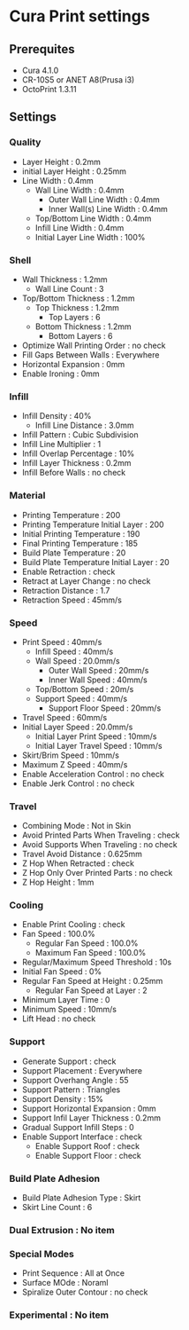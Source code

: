 # Cura Print settings
   ## Prerequites
   - Cura 4.1.0
   - CR-10S5 or ANET A8(Prusa i3)
   - OctoPrint 1.3.11
   ## Settings
   ### Quality
   - Layer Height : 0.2mm
   - initial Layer Height : 0.25mm
   - Line Width : 0.4mm
       - Wall Line Width : 0.4mm
           - Outer Wall Line Width : 0.4mm
           - Inner Wall(s) Line Width : 0.4mm
       - Top/Bottom Line Width : 0.4mm
       - Infill Line Width : 0.4mm
       - Initial Layer Line Width : 100%
   ### Shell
   - Wall Thickness : 1.2mm
       - Wall Line Count : 3
   - Top/Bottom Thickness : 1.2mm
       - Top Thickness : 1.2mm
           - Top Layers : 6
       - Bottom Thickness : 1.2mm
           - Bottom Layers : 6
   - Optimize Wall Printing Order : no check
   - Fill Gaps Between Walls : Everywhere
   - Horizontal Expansion : 0mm
   - Enable Ironing : 0mm
   ### Infill
   - Infill Density : 40%
       - Infill Line Distance : 3.0mm
   - Infill Pattern : Cubic Subdivision
   - Infill Line Multiplier : 1
   - Infill Overlap Percentage : 10%
   - Infill Layer Thickness : 0.2mm
   - Infill Before Walls : no check
   ### Material
   - Printing Temperature : 200
   - Printing Temperature Initial Layer : 200
   - Initial Printing Temperature : 190
   - Final Printing Temperature : 185
   - Build Plate Temperature : 20
   - Build Plate Temperature Initial Layer : 20
   - Enable Retraction : check
   - Retract at Layer Change : no check
   - Retraction Distance : 1.7
   - Retraction Speed : 45mm/s
   ### Speed
   - Print Speed : 40mm/s
       - Infill Speed : 40mm/s
       - Wall Speed : 20.0mm/s
           - Outer Wall Speed : 20mm/s
           - Inner Wall Speed : 40mm/s
       - Top/Bottom Speed : 20m/s
       - Support Speed : 40mm/s
           - Support Floor Speed : 20mm/s
   - Travel Speed : 60mm/s
   - Initial Layer Speed : 20.0mm/s
       - Initial Layer Print Speed : 10mm/s
       - Initial Layer Travel Speed : 10mm/s
   - Skirt/Brim Speed : 10mm/s
   - Maximum Z Speed : 40mm/s
   - Enable Acceleration Control : no check
   - Enable Jerk Control : no check
   ### Travel
   - Combining Mode : Not in Skin
   - Avoid Printed Parts When Traveling : check
   - Avoid Supports When Traveling : no check
   - Travel Avoid Distance : 0.625mm
   - Z Hop When Retracted : check
   - Z Hop Only Over Printed Parts : no check
   - Z Hop Height : 1mm
   ### Cooling
   - Enable Print Cooling : check
   - Fan Speed : 100.0%
      - Regular Fan Speed : 100.0%
      - Maximum Fan Speed : 100.0%
   - Regular/Maximum Speed Threshold : 10s
   - Initial Fan Speed : 0%
   - Regular Fan Speed at Height : 0.25mm
       - Regular Fan Speed at Layer : 2
   - Minimum Layer Time : 0
   - Minimum Speed : 10mm/s
   - Lift Head : no check
   ### Support
   - Generate Support : check
   - Support Placement : Everywhere
   - Support Overhang Angle : 55
   - Support Pattern : Triangles
   - Support Density : 15%
   - Support Horizontal Expansion : 0mm
   - Support Infil Layer Thickness : 0.2mm
   - Gradual Support Infill Steps : 0
   - Enable Support Interface : check
       - Enable Support Roof : check
       - Enable Support Floor : check
   ### Build Plate Adhesion
   - Build Plate Adhesion Type : Skirt
   - Skirt Line Count : 6
   ### Dual Extrusion : No item
   ### Special Modes
   - Print Sequence : All at Once
   - Surface MOde : Noraml
   - Spiralize Outer Contour : no check
   ### Experimental : No item
   
